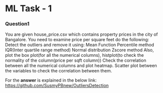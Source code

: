 # ML Task - 1

### Question1
You are given house_price.csv which contains property prices in the city of Bangalore. You need to examine price per square feet do the following:
Detect the outliers and remove it using:
 Mean Function
Percentile method
IQR(Inter quartile range method)
Normal distribution
Zscore method
Also, plot the box plot(for all the numerical columns), histplot(to check the normality of the column(price per sqft column))
Check the correlation between all the numerical columns and plot heatmap.
Scatter plot between the variables to check the correlation between them.

For the <b>answer</b> is explained in the below link:
https://github.com/SusmyPBnew/OutliersDetection
